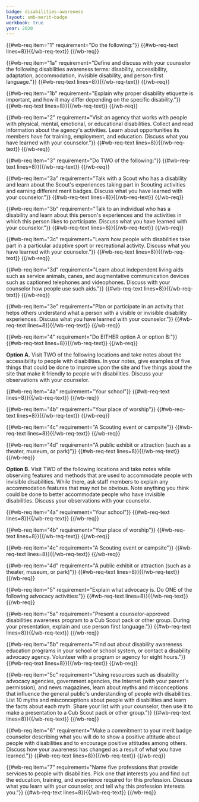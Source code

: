 ```yaml
---
badge: disabilities-awareness
layout: smb-merit-badge
workbook: true
year: 2020
---
```



{{#wb-req item="1" requirement="Do the following:"}}
{{#wb-req-text lines=8}}{{/wb-req-text}}
{{/wb-req}}

{{#wb-req item="1a" requirement="Define and discuss with your counselor the following disabilities awareness terms: disability, accessibility, adaptation, accommodation, invisible disability, and person-first language."}}
{{#wb-req-text lines=8}}{{/wb-req-text}}
{{/wb-req}}

{{#wb-req item="1b" requirement="Explain why proper disability etiquette is important, and how it may differ depending on the specific disability."}}
{{#wb-req-text lines=8}}{{/wb-req-text}}
{{/wb-req}}

{{#wb-req item="2" requirement="Visit an agency that works with people with physical, mental, emotional, or educational disabilities. Collect and read information about the agency's activities. Learn about opportunities its members have for training, employment, and education. Discuss what you have learned with your counselor."}}
{{#wb-req-text lines=8}}{{/wb-req-text}}
{{/wb-req}}

{{#wb-req item="3" requirement="Do TWO of the following:"}}
{{#wb-req-text lines=8}}{{/wb-req-text}}
{{/wb-req}}

{{#wb-req item="3a" requirement="Talk with a Scout who has a disability and learn about the Scout's experiences taking part in Scouting activities and earning different merit badges. Discuss what you have learned with your counselor."}}
{{#wb-req-text lines=8}}{{/wb-req-text}}
{{/wb-req}}

{{#wb-req item="3b" requirement="Talk to an individual who has a disability and learn about this person's experiences and the activities in which this person likes to participate. Discuss what you have learned with your counselor."}}
{{#wb-req-text lines=8}}{{/wb-req-text}}
{{/wb-req}}

{{#wb-req item="3c" requirement="Learn how people with disabilities take part in a particular adaptive sport or recreational activity. Discuss what you have learned with your counselor."}}
{{#wb-req-text lines=8}}{{/wb-req-text}}
{{/wb-req}}

{{#wb-req item="3d" requirement="Learn about independent living aids such as service animals, canes, and augmentative communication devices such as captioned telephones and videophones. Discuss with your counselor how people use such aids."}}
{{#wb-req-text lines=8}}{{/wb-req-text}}
{{/wb-req}}

{{#wb-req item="3e" requirement="Plan or participate in an activity that helps others understand what a person with a visible or invisible disability experiences. Discuss what you have learned with your counselor."}}
{{#wb-req-text lines=8}}{{/wb-req-text}}
{{/wb-req}}

{{#wb-req item="4" requirement="Do EITHER option A or option B:"}}
{{#wb-req-text lines=8}}{{/wb-req-text}}
{{/wb-req}}

**Option A.** Visit TWO of the following locations and take notes about the accessibility to people with disabilities. In your notes, give examples of five things that could be done to improve upon the site and five things about the site that make it friendly to people with disabilities. Discuss your observations with your counselor.

{{#wb-req item="4a" requirement="Your school"}}
{{#wb-req-text lines=8}}{{/wb-req-text}}
{{/wb-req}}

{{#wb-req item="4b" requirement="Your place of worship"}}
{{#wb-req-text lines=8}}{{/wb-req-text}}
{{/wb-req}}

{{#wb-req item="4c" requirement="A Scouting event or campsite"}}
{{#wb-req-text lines=8}}{{/wb-req-text}}
{{/wb-req}}

{{#wb-req item="4d" requirement="A public exhibit or attraction (such as a theater, museum, or park)"}}
{{#wb-req-text lines=8}}{{/wb-req-text}}
{{/wb-req}}

**Option B.** Visit TWO of the following locations and take notes while observing features and methods that are used to accommodate people with invisible disabilities. While there, ask staff members to explain any accommodation features that may not be obvious. Note anything you think could be done to better accommodate people who have invisible disabilities. Discuss your observations with your counselor.

{{#wb-req item="4a" requirement="Your school"}}
{{#wb-req-text lines=8}}{{/wb-req-text}}
{{/wb-req}}

{{#wb-req item="4b" requirement="Your place of worship"}}
{{#wb-req-text lines=8}}{{/wb-req-text}}
{{/wb-req}}

{{#wb-req item="4c" requirement="A Scouting event or campsite"}}
{{#wb-req-text lines=8}}{{/wb-req-text}}
{{/wb-req}}

{{#wb-req item="4d" requirement="A public exhibit or attraction (such as a theater, museum, or park)"}}
{{#wb-req-text lines=8}}{{/wb-req-text}}
{{/wb-req}}

{{#wb-req item="5" requirement="Explain what advocacy is. Do ONE of the following advocacy activities:"}}
{{#wb-req-text lines=8}}{{/wb-req-text}}
{{/wb-req}}

{{#wb-req item="5a" requirement="Present a counselor-approved disabilities awareness program to a Cub Scout pack or other group. During your presentation, explain and use person first language."}}
{{#wb-req-text lines=8}}{{/wb-req-text}}
{{/wb-req}}

{{#wb-req item="5b" requirement="Find out about disability awareness education programs in your school or school system, or contact a disability advocacy agency. Volunteer with a program or agency for eight hours."}}
{{#wb-req-text lines=8}}{{/wb-req-text}}
{{/wb-req}}

{{#wb-req item="5c" requirement="Using resources such as disability advocacy agencies, government agencies, the Internet (with your parent's permission), and news magazines, learn about myths and misconceptions that influence the general public's understanding of people with disabilities. List 10 myths and misconceptions about people with disabilities and learn the facts about each myth. Share your list with your counselor, then use it to make a presentation to a Cub Scout pack or other group."}}
{{#wb-req-text lines=8}}{{/wb-req-text}}
{{/wb-req}}

{{#wb-req item="6" requirement="Make a commitment to your merit badge counselor describing what you will do to show a positive attitude about people with disabilities and to encourage positive attitudes among others. Discuss how your awareness has changed as a result of what you have learned."}}
{{#wb-req-text lines=8}}{{/wb-req-text}}
{{/wb-req}}

{{#wb-req item="7" requirement="Name five professions that provide services to people with disabilities. Pick one that interests you and find out the education, training, and experience required for this profession. Discuss what you learn with your counselor, and tell why this profession interests you."}}
{{#wb-req-text lines=8}}{{/wb-req-text}}
{{/wb-req}}
